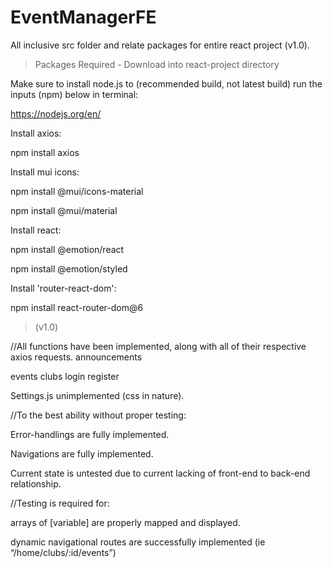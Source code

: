 # EventManagerFE
All inclusive src folder and relate packages for entire react project (v1.0).

>Packages Required - Download into react-project directory

Make sure to install node.js to (recommended build, not latest build) run the inputs (npm) below in terminal:

https://nodejs.org/en/

Install axios:

npm install axios

Install mui icons:

npm install @mui/icons-material

npm install @mui/material

Install react:

npm install @emotion/react

npm install @emotion/styled

Install 'router-react-dom':

npm install react-router-dom@6

>(v1.0)

//All functions have been implemented, along with all of their respective axios requests.
announcements

events
clubs
login
register

Settings.js unimplemented (css in nature).

//To the best ability without proper testing:

Error-handlings are fully implemented.

Navigations are  fully implemented.

Current state is untested due to current lacking of front-end to back-end relationship.

//Testing is required for:

arrays of [variable] are properly mapped and displayed.

dynamic navigational routes are successfully implemented (ie “/home/clubs/:id/events”)
